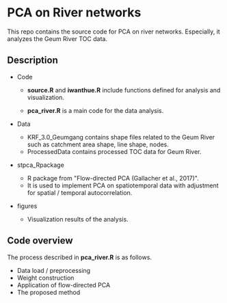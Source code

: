 # PCA on River networks

This repo contains the source code for PCA on river networks. Especially, it analyzes the Geum River TOC data. 


## Description

- Code
  - **source.R** and **iwanthue.R** include functions defined for analysis and visualization. 

  - **pca_river.R** is a main code for the data analysis.

- Data
  - KRF_3.0_Geumgang contains shape files related to the Geum River such as catchment area shape, line shape, nodes.
  - ProcessedData contains processed TOC data for Geum River.
  
- stpca_Rpackage
  - R package from "Flow-directed PCA (Gallacher et al., 2017)". 
  - It is used to implement PCA on spatiotemporal data with adjustment for spatial / temporal autocorrelation. 

- figures
  - Visualization results of the analysis. 

## Code overview
The process described in **pca_river.R** is as follows.

- Data load / preprocessing
- Weight construction
- Application of flow-directed PCA 
- The proposed method

